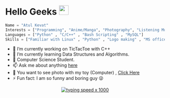 # Hello Geeks  <img src="https://raw.githubusercontent.com/MartinHeinz/MartinHeinz/master/wave.gif" width="30px">
```python
Name = "Atul Kevat"
Interests = ["Programming", "Anime/Manga", "Photography", "Listening Music" , "Cyber Security"]
Languages = ["Python" , "C/C++" , "Bash Scripting" , "MySQL"]
Skills = ["Familiar with Linux" , "Python" , "Logo making" , "MS office"]
```
- 🔭 I’m currently working on TicTacToe with C++                      
- 🌱 I’m currently learning Data Structures and Algorithms. 
- :school_satchel: Computer Science Student.
- 📫 Ask me about anything [here](https://www.instagram.com/uchiha_anon/)
- :eyes:   You want to see photo with my toy (Computer) , [Click Here](https://www.instagram.com/uchiha_anon/)
- ⚡ Fun fact: I am so funny and boring guy :stuck_out_tongue_winking_eye:
<div align=center>

[![typing speed x 1000](https://64.media.tumblr.com/bc91fffa1f7f71014fddf10d3d2decbd/tumblr_pkxty5psM71sguk2k_500.gifv)](https://github.com/anon)
</div>




<!--
**anonatul/anonatul** is a ✨ _special_ ✨ repository because its `README.md` (this file) appears on your GitHub profile.




-->
